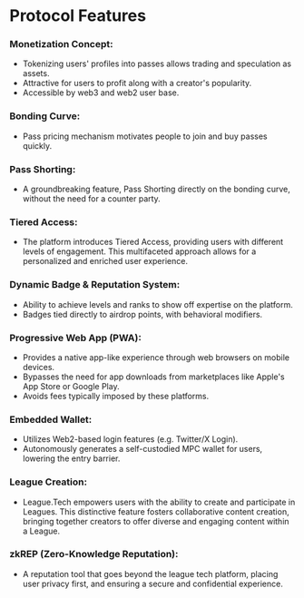 # Protocol Features

### Monetization Concept:

* Tokenizing users' profiles into passes allows trading and speculation as assets.
* Attractive for users to profit along with a creator's popularity.
* Accessible by web3 and web2 user base.

### Bonding Curve:

* Pass pricing mechanism motivates people to join and buy passes quickly.

### Pass Shorting:

* A groundbreaking feature, Pass Shorting directly on the bonding curve, without the need for a counter party.

### Tiered Access:

* The platform introduces Tiered Access, providing users with different levels of engagement. This multifaceted approach allows for a personalized and enriched user experience.

### Dynamic Badge & Reputation System:

* Ability to achieve levels and ranks to show off expertise on the platform.
* Badges tied directly to airdrop points, with behavioral modifiers.

### Progressive Web App (PWA):

* Provides a native app-like experience through web browsers on mobile devices.
* Bypasses the need for app downloads from marketplaces like Apple's App Store or Google Play.
* Avoids fees typically imposed by these platforms.

### Embedded Wallet:

* Utilizes Web2-based login features (e.g. Twitter/X Login).
* Autonomously generates a self-custodied MPC wallet for users, lowering the entry barrier.

### League Creation:

* League.Tech empowers users with the ability to create and participate in Leagues. This distinctive feature fosters collaborative content creation, bringing together creators to offer diverse and engaging content within a League.

### zkREP (Zero-Knowledge Reputation):

* A reputation tool that goes beyond the league tech platform, placing user privacy first, and ensuring a secure and confidential experience.
